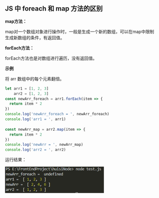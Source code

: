 ## JS 中 foreach 和 map 方法的区别

**map方法：**

map对一个数组对象进行操作时，一般是生成一个新的数组，可以在map中限制生成新数组的条件，有返回值。

**forEach方法：**

forEach方法也是对数组进行遍历，没有返回值。

**示例**

将 arr 数组中的每个元素翻倍。

```js
let arr1 = [1, 2, 3]
    arr2 = [1, 2, 3]
const newArr_foreach = arr1.forEach(item => {
  return item * 2
})
console.log('newArr_foreach = ', newArr_foreach)
console.log('arr1 = ', arr1)

const newArr_map = arr2.map(item => {
  return item * 2
})
console.log('newArr = ', newArr_map)
console.log('arr2 = ', arr2)
```

运行结果：

![](https://raw.githubusercontent.com/happyCoding1024/image-hosting/master/img/20200402152802.png)

